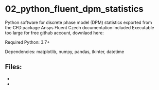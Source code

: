# 02_python_fluent_dpm_statistics
Python software for discrete phase model (DPM) statistics exported from the CFD package Ansys Fluent
Czech documentation included
Executable too large for free github account, downlaod here: 

Required Python: 3.7+

Dependencies: matplotlib, numpy, pandas, tkinter, datetime

Files:
  -
  -
  - 
